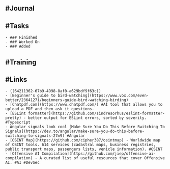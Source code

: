 ## #Journal
## #Tasks
	- ### Finished
	- ### Worked On
	- ### Added
## #Training
## #Links
	- ((64211362-67b9-4998-8af0-a629bdf9f63c))
	- [Beginner's guide to bird-watching](https://www.vox.com/even-better/23641271/beginners-guide-bird-watching-birding)
	- [Chatpdf.com](https://www.chatpdf.com/) #AI tool that allows you to upload a PDF and then ask it questions.
	- [ESLint formatter](https://github.com/sindresorhus/eslint-formatter-pretty) - better output for ESLint errors, sorted by severity. #Typescript
	- Angular signals look cool [Make Sure You Do This Before Switching To Signals](https://dev.to/angular/make-sure-you-do-this-before-switching-to-signals-27m9) #Angular
	- [OSINT Map](https://github.com/cipher387/osintmap) - Worldwide map of OSINT tools. 614 services (cadastral maps, business registries, public transport maps, passengers lists, venicle information). #OSINT
	- [Offensive AI Compilation](https://github.com/jiep/offensive-ai-compilation) - A curated list of useful resources that cover Offensive AI. #AI #DevSec